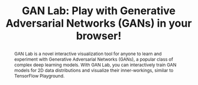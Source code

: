 ---
title: "GAN Lab: Play with Generative Adversarial Networks (GANs) in your browser!"
abstract: "GAN Lab is a novel interactive visualization tool for anyone to learn and experiment with Generative Adversarial Networks (GANs), a popular class of complex deep learning models. With GAN Lab, you can interactively train GAN models for 2D data distributions and visualize their inner-workings, similar to TensorFlow Playground."
sourceUrl: https://poloclub.github.io/ganlab/
type: article

provider:
  name: Georgia Tech and Google Brain
  id: gatech

topics:
  - AI
  - Machine Learning
  - TensorFlow
  - Google AI

images:
  - url: https://lh3.googleusercontent.com/lhXtOPWfh1vVuKsvvi4hBK_-LJrhPNwIdmzqpFiTty8XjbmV1u_cuU6VOyIFWkoC4mILlc0hsxth6ld_ZzezeTzeck_mT5G1rhc2dQ=h280
    width: 600
    height: 280
    title: "Explore GAN training dynamics with this interactive visualization."
---